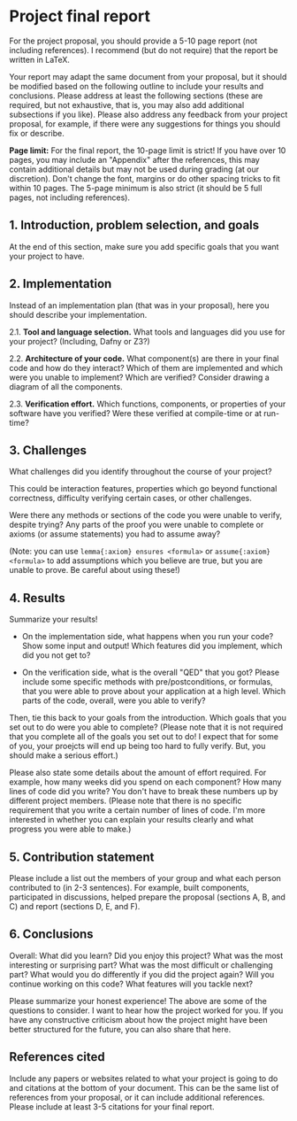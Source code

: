 # Project final report

For the project proposal, you should provide a 5-10 page report (not including references).
I recommend (but do not require) that the report be written in LaTeX.

Your report may adapt the same document from your proposal, but it should be modified based on the following outline to include your results and conclusions.
Please address at least the following sections
(these are required, but not exhaustive, that is, you may also add additional subsections if you like).
Please also address any feedback from your project proposal, for example, if there were any suggestions for things you should fix or describe.

**Page limit:**
For the final report, the 10-page limit is strict!
If you have over 10 pages, you may include an "Appendix" after the references, this
may contain additional details but may not be used during grading (at our discretion).
Don't change the font, margins or do other spacing tricks to fit within 10 pages.
The 5-page minimum is also strict (it should be 5 full pages, not including references).

## 1. Introduction, problem selection, and goals

At the end of this section, make sure you add specific goals that you want your project to have.

## 2. Implementation

Instead of an implementation plan (that was in your proposal), here you should describe your implementation.

2.1. **Tool and language selection.** What tools and languages did you use for your project? (Including, Dafny or Z3?)

2.2. **Architecture of your code.**
What component(s) are there in your final code and how do they interact? Which of them are implemented and which were you unable to implement? Which are verified? Consider drawing a diagram of all the components.

2.3. **Verification effort.** Which functions, components, or properties of your software have you verified?
Were these verified at compile-time or at run-time?

## 3. Challenges

What challenges did you identify throughout the course of your project?

This could be interaction features, properties which go beyond functional correctness, difficulty verifying certain cases, or other challenges.

Were there any methods or sections of the code you were unable to verify, despite trying? Any parts of the proof you were unable to complete or axioms (or assume statements) you had to assume away?

(Note: you can use `lemma{:axiom} ensures <formula>` or `assume{:axiom} <formula>` to add assumptions which you believe are true, but you are unable to prove. Be careful about using these!)

## 4. Results

Summarize your results!

- On the implementation side, what happens when you run your code? Show some input and output! Which features did you implement, which did you not get to?

- On the verification side, what is the overall "QED" that you got? Please include some specific methods with pre/postconditions, or formulas, that you were able to prove about your application at a high level. Which parts of the code, overall, were you able to verify?

Then, tie this back to your goals from the introduction.
Which goals that you set out to do were you able to complete?
(Please note that it is not required that you complete all of the goals you set out to do! I expect that for some of you, your proejcts will end up being too hard to fully verify. But, you should make a serious effort.)

Please also state some details about the amount of effort required. For example, how many weeks did you spend on each component? How many lines of code did you write? You don't have to break these numbers up by different project members.
(Please note that there is no specific requirement that you write a certain number of lines of code. I'm more interested in whether you can explain your results clearly and what progress you were able to make.)

## 5. Contribution statement

Please include a list out the members of your group and what each person contributed to (in 2-3 sentences). For example, built components, participated in discussions, helped prepare the proposal (sections A, B, and C) and report (sections D, E, and F).

## 6. Conclusions

Overall: What did you learn? Did you enjoy this project?
What was the most interesting or surprising part? What was the most difficult or challenging part?
What would you do differently if you did the project again?
Will you continue working on this code?
What features will you tackle next?

Please summarize your honest experience! The above are some of the questions to consider. I want to hear how the project worked for you. If you have any constructive criticism about how the project might have been better structured for the future, you can also share that here.

## References cited

Include any papers or websites related to what your project is going to do and citations at the bottom of your document.
This can be the same list of references from your proposal, or it can include additional references.
Please include at least 3-5 citations for your final report.
